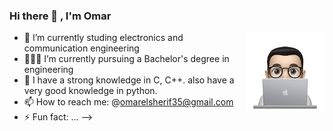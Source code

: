 ### Hi there 👋 , I'm Omar

<img src="https://github.com/OmarMahmoudElsherif/OmarMahmoudElsherif/blob/main/profile-img.png" align="right" width="25%"/>

- 🔭 I’m currently studing electronics and communication engineering
- 👨🏽‍💻 I’m currently pursuing a Bachelor's degree in engineering
- 🌱 I have a strong knowledge in C, C++. also have a very good knowledge in python.
- 📫 How to reach me: @omarelsherif35@gmail.com
- ⚡ Fun fact: ...
-->
